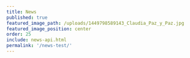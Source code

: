 ```yaml
---
title: News
published: true
featured_image_path: /uploads/1449798589143_Claudia_Paz_y_Paz.jpg
featured_image_position: center
order: 25
include: news-api.html
permalink: '/news-test/'
---
```

